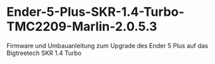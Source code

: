 # Ender-5-Plus-SKR-1.4-Turbo-TMC2209-Marlin-2.0.5.3
Firmware und Umbauanleitung zum Upgrade des Ender 5 Plus auf das Bigtreetech SKR 1.4 Turbo
